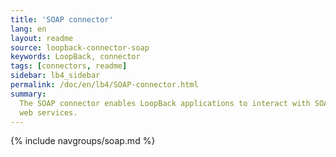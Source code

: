 ```yaml
---
title: 'SOAP connector'
lang: en
layout: readme
source: loopback-connector-soap
keywords: LoopBack, connector
tags: [connectors, readme]
sidebar: lb4_sidebar
permalink: /doc/en/lb4/SOAP-connector.html
summary:
  The SOAP connector enables LoopBack applications to interact with SOAP-based
  web services.
---
```


{% include navgroups/soap.md %}
